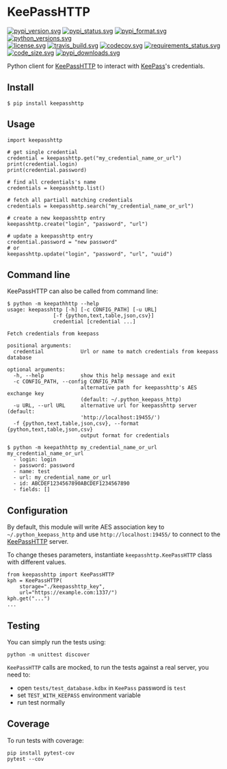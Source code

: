 # KeePassHTTP

[![pypi_version.svg][pypi_version.svg]][pypi_project.url]
[![pypi_status.svg][pypi_status.svg]][pypi_project.url]
[![pypi_format.svg][pypi_format.svg]][pypi_project.url]
[![python_versions.svg][python_versions.svg]][pypi_project.url]  
[![license.svg][license.svg]][license.url]
[![travis_build.svg][travis_build.svg]][travis.url]
[![codecov.svg][codecov.svg]][codecov.url]
[![requirements_status.svg][requirements_status.svg]][requires.url]
[![code_size.svg][code_size.svg]][pypi_project.url]
[![pypi_downloads.svg][pypi_downloads.svg]][pypi_project.url]


Python client for [KeePassHTTP][keepasshttp.url] to interact with [KeePass][keepass.url]'s credentials.


## Install

    $ pip install keepasshttp
    

## Usage

    import keepasshttp
    
    # get single credential
    credential = keepasshttp.get("my_credential_name_or_url")
    print(credential.login)
    print(credential.password)
    
    # find all credentials's name
    credentials = keepasshttp.list()
    
    # fetch all partiall matching credentials
    credentials = keepasshttp.search("my_credential_name_or_url")
    
    # create a new keepasshttp entry
    keepasshttp.create("login", "password", "url")
    
    # update a keepasshttp entry
    credential.password = "new password"
    # or
    keepasshttp.update("login", "password", "url", "uuid")


## Command line

KeePassHTTP can also be called from command line:


    $ python -m keepathhttp --help
    usage: keepasshttp [-h] [-c CONFIG_PATH] [-u URL]
                   [-f {python,text,table,json,csv}]
                   credential [credential ...]

    Fetch credentials from keepass
    
    positional arguments:
      credential            Url or name to match credentials from keepass database
    
    optional arguments:
      -h, --help            show this help message and exit
      -c CONFIG_PATH, --config CONFIG_PATH
                            alternative path for keepasshttp's AES exchange key
                            (default: ~/.python_keepass_http)
      -u URL, --url URL     alternative url for keepasshttp server (default:
                            'http://localhost:19455/')
      -f {python,text,table,json,csv}, --format {python,text,table,json,csv}
                            output format for credentials
    
    $ python -m keepathhttp my_credential_name_or_url
    my_credential_name_or_url
      - login: login
      - password: password
      - name: test
      - url: my_credential_name_or_url
      - id: ABCDEF1234567890ABCDEF1234567890
      - fields: []
    
    
## Configuration

By default, this module will write AES association key to `~/.python_keepass_http`
and use `http://localhost:19455/` to connect to the [KeePassHTTP][keepasshttp.url] server.

To change theses parameters, instantiate `keepasshttp.KeePassHTTP` class with different values.

    from keepasshttp import KeePassHTTP
    kph = KeePassHTTP(
        storage="./keepasshttp_key", 
        url="https://example.com:1337/")
    kph.get("...")
    ...
    
    
## Testing

You can simply run the tests using:

    python -m unittest discover
    
`KeePassHTTP` calls are mocked, to run the tests against a real server, you need to:
 
   - open `tests/test_database.kdbx` in `KeePass` password is `test`
   - set `TEST_WITH_KEEPASS` environment variable
   - run test normally


## Coverage

To run tests with coverage:

    pip install pytest-cov
    pytest --cov
    

[comment]: # (Urls references)
[pypi_project.url]: https://pypi.org/project/keepasshttp/
[license.url]: ./LICENSE.txt
[travis.url]: https://travis-ci.org/cyrbil/python_keepass_http
[codecov.url]: https://codecov.io/github/cyrbil/python_keepass_http
[requires.url]: https://requires.io/github/cyrbil/python_keepass_http/requirements/?branch=master
[keepasshttp.url]: https://github.com/pfn/keepasshttp
[keepass.url]: https://keepass.info/

[comment]: # (Images references)
[pypi_version.svg]: https://img.shields.io/pypi/v/keepasshttp.svg "PYPI KeePassHTTP"
[pypi_status.svg]: https://img.shields.io/pypi/status/keepasshttp.svg "PYPI KeePassHTTP"
[pypi_format.svg]: https://img.shields.io/pypi/format/keepasshttp.svg "PYPI KeePassHTTP"
[python_versions.svg]: https://img.shields.io/pypi/pyversions/keepasshttp.svg "PYPI KeePassHTTP"
[license.svg]: https://img.shields.io/github/license/cyrbil/python_keepass_http.svg "MIT"
[travis_build.svg]: https://img.shields.io/travis/cyrbil/python_keepass_http/master.svg "travis.org"
[codecov.svg]: https://codecov.io/github/cyrbil/python_keepass_http/coverage.svg?branch=master "codecov.io"
[requirements_status.svg]: https://img.shields.io/requires/github/cyrbil/python_keepass_http.svg "requires.io"
[code_size.svg]: https://img.shields.io/github/languages/code-size/cyrbil/python_keepass_http.svg "All files"
[pypi_downloads.svg]: https://img.shields.io/pypi/dm/keepasshttp.svg "PYPI KeePassHTTP"
